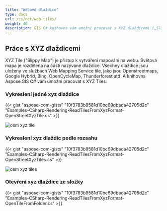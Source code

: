 ```yaml
---
title: "Webové dlaždice"
type: docs
url: /cs/net/web-tiles/
weight: 40
description: GIS C# knihovna vám umožní pracovat s XYZ dlaždicemi („Slippy Map“). Podívejte se na ukázkové kódy pro vykreslení jedné XYZ dlaždice a vykreslení XYZ dlaždic podle rozsahu a ze složky.
---
```


## **Práce s XYZ dlaždicemi**
XYZ Tile ("Slippy Map") je přístup k vytváření mapování na webu. Světová mapa je rozdělena na části nazývané dlaždice. Všechny dlaždice jsou uloženy ve službách Web Mapping Service tile, jako jsou Openstreetmaps, Google Hybrid, Bing, OpenCycleMap, Thunderforest atd. A knihovna Aspose.GIS C# vám umožní pracovat s XYZ Tiles.
### **Vykreslení jedné xyz dlaždice**
{{< gist "aspose-com-gists" "10f3783b9581d10bc69dbada42705d2c" "Examples-CSharp-Rendering-ReadTilesFromXyzFormat-OpenStreetXyzTile.cs" >}}

![osm xyz tile](osm_tile.png)
### **Vykreslení xyz dlaždic podle rozsahu**
{{< gist "aspose-com-gists" "10f3783b9581d10bc69dbada42705d2c" "Examples-CSharp-Rendering-ReadTilesFromXyzFormat-OpenStreetXyzTiles.cs" >}}

![osm xyz tiles](osm_tiles.png)
### **Otevření xyz dlaždice ze složky**
{{< gist "aspose-com-gists" "10f3783b9581d10bc69dbada42705d2c" "Examples-CSharp-Rendering-ReadTilesFromXyzFormat-OpenTileFromFolder.cs" >}}
